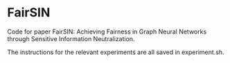 # FairSIN
Code for paper FairSIN: Achieving Fairness in Graph Neural Networks through Sensitive Information Neutralization.


The instructions for the relevant experiments are all saved in experiment.sh.
